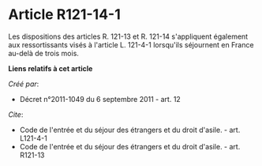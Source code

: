 # Article R121-14-1

Les dispositions des articles R. 121-13 et R. 121-14 s'appliquent également aux ressortissants visés à l'article L. 121-4-1
lorsqu'ils séjournent en France au-delà de trois mois.

**Liens relatifs à cet article**

_Créé par_:

  - Décret n°2011-1049 du 6 septembre 2011 - art. 12

_Cite_:

  - Code de l'entrée et du séjour des étrangers et du droit d'asile. - art. L121-4-1
  - Code de l'entrée et du séjour des étrangers et du droit d'asile. - art. R121-13
